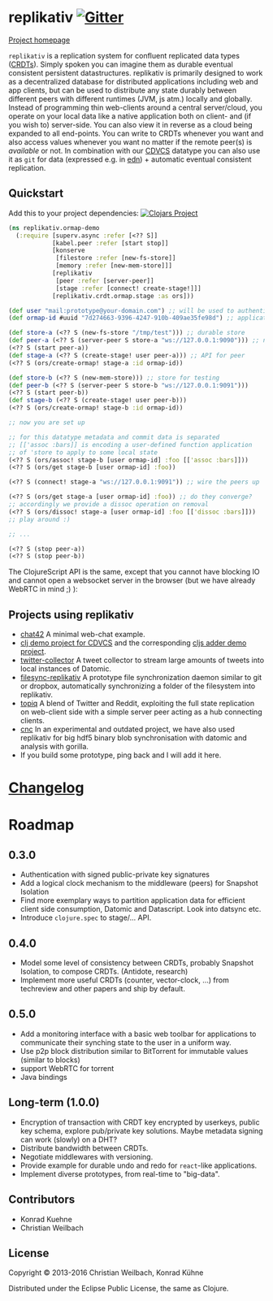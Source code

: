 # replikativ <a href="https://gitter.im/replikativ/replikativ?utm_source=badge&amp;utm_medium=badge&amp;utm_campaign=pr-badge&amp;utm_content=badge"><img src="https://camo.githubusercontent.com/da2edb525cde1455a622c58c0effc3a90b9a181c/68747470733a2f2f6261646765732e6769747465722e696d2f4a6f696e253230436861742e737667" alt="Gitter" data-canonical-src="https://badges.gitter.im/Join%20Chat.svg" style="max-width:100%;"></a>

[Project homepage](http://replikativ.io)

`replikativ` is a replication system for confluent replicated data types
([CRDTs](http://hal.inria.fr/docs/00/55/55/88/PDF/techreport.pdf)). Simply
spoken you can imagine them as durable eventual consistent persistent
datastructures. replikativ is primarily designed to work as a decentralized
database for distributed applications including web and app clients, but can be
used to distribute any state durably between different peers with different
runtimes (JVM, js atm.) locally and globally. Instead of programming thin
web-clients around a central server/cloud, you operate on your local data like a
native application both on client- and (if you wish to) server-side. You can
also view it in reverse as a cloud being expanded to all end-points. You can
write to CRDTs whenever you want and also access values whenever you want no
matter if the remote peer(s) is *available* or not. In combination with
our [CDVCS](http://arxiv.org/abs/1508.05545) datatype you can also use it as
`git` for data (expressed e.g. in [edn](https://github.com/edn-format/edn)) +
automatic eventual consistent replication. 


## Quickstart
Add this to your project dependencies:
[![Clojars Project](http://clojars.org/io.replikativ/replikativ/latest-version.svg)](http://clojars.org/io.replikativ/replikativ)

~~~clojure
(ns replikativ.ormap-demo
  (:require [superv.async :refer [<?? S]]
            [kabel.peer :refer [start stop]]
            [konserve
             [filestore :refer [new-fs-store]]
             [memory :refer [new-mem-store]]]
            [replikativ
             [peer :refer [server-peer]]
             [stage :refer [connect! create-stage!]]]
            [replikativ.crdt.ormap.stage :as ors]))

(def user "mail:prototype@your-domain.com") ;; will be used to authenticate you (not yet)
(def ormap-id #uuid "7d274663-9396-4247-910b-409ae35fe98d") ;; application specific datatype address

(def store-a (<?? S (new-fs-store "/tmp/test"))) ;; durable store
(def peer-a (<?? S (server-peer S store-a "ws://127.0.0.1:9090"))) ;; network and file IO
(<?? S (start peer-a))
(def stage-a (<?? S (create-stage! user peer-a))) ;; API for peer
(<?? S (ors/create-ormap! stage-a :id ormap-id))

(def store-b (<?? S (new-mem-store))) ;; store for testing
(def peer-b (<?? S (server-peer S store-b "ws://127.0.0.1:9091")))
(<?? S (start peer-b))
(def stage-b (<?? S (create-stage! user peer-b)))
(<?? S (ors/create-ormap! stage-b :id ormap-id))

;; now you are set up

;; for this datatype metadata and commit data is separated
;; [['assoc :bars]] is encoding a user-defined function application 
;; of 'store to apply to some local state
(<?? S (ors/assoc! stage-b [user ormap-id] :foo [['assoc :bars]]))
(<?? S (ors/get stage-b [user ormap-id] :foo))

(<?? S (connect! stage-a "ws://127.0.0.1:9091")) ;; wire the peers up

(<?? S (ors/get stage-a [user ormap-id] :foo)) ;; do they converge?
;; accordingly we provide a dissoc operation on removal
(<?? S (ors/dissoc! stage-a [user ormap-id] :foo [['dissoc :bars]])) 
;; play around :)

;; ...

(<?? S (stop peer-a))
(<?? S (stop peer-b))
~~~
The ClojureScript API is the same, except that you cannot have blocking IO and cannot open a websocket server in the browser (but we have already WebRTC in mind ;) ):


## Projects using replikativ

- [chat42](https://github.com/replikativ/chat42) A minimal web-chat example.
- [clj demo project for CDVCS](https://github.com/replikativ/replikativ-demo)
  and the corresponding
  [cljs adder demo project](https://github.com/replikativ/replikativ-cljs-demo).
- [twitter-collector](https://github.com/replikativ/twitter-collector) A tweet
  collector to stream large amounts of tweets into local instances of Datomic.
- [filesync-replikativ](https://github.com/replikativ/filesync-replikativ) A
  prototype file synchronization daemon similar to git or dropbox, automatically
  synchronizing a folder of the filesystem into replikativ.
- [topiq](https://github.com/replikativ/topiq) A blend of Twitter and Reddit, 
  exploiting the full state replication on web-client side with a simple server
  peer acting as a hub connecting clients.
- [cnc](https://github.com/whilo/cnc) In an experimental and outdated project,
we have also used replikativ for big hdf5 binary blob synchronisation with
datomic and analysis with gorilla.
- If you build some prototype, ping back and I will add it here.

# [Changelog](./CHANGELOG.md)
  
# Roadmap

## 0.3.0
- Authentication with signed public-private key signatures
- Add a logical clock mechanism to the middleware (peers) for Snapshot Isolation
- Find more exemplary ways to partition application data for efficient client
  side consumption, Datomic and Datascript. Look into datsync etc.
- Introduce `clojure.spec` to stage/... API.
  
## 0.4.0
- Model some level of consistency between CRDTs, probably Snapshot Isolation, to
  compose CRDTs. (Antidote, research)
- Implement more useful CRDTs (counter, vector-clock, ...)
  from techreview and other papers and ship by default.

## 0.5.0
- Add a monitoring interface with a basic web toolbar for applications to
  communicate their synching state to the user in a uniform way.
- Use p2p block distribution similar to BitTorrent for immutable values (similar to blocks)
- support WebRTC for torrent
- Java bindings

## Long-term (1.0.0)
- Encryption of transaction with CRDT key encrypted by userkeys, public key
  schema, explore pub/private key solutions. Maybe metadata signing can work
  (slowly) on a DHT?
- Distribute bandwidth between CRDTs.
- Negotiate middlewares with versioning.
- Provide example for durable undo and redo for `react`-like applications.
- Implement diverse prototypes, from real-time to "big-data".

## Contributors

- Konrad Kuehne
- Christian Weilbach

## License

Copyright © 2013-2016 Christian Weilbach, Konrad Kühne

Distributed under the Eclipse Public License, the same as Clojure.
